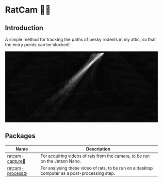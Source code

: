 # RatCam :rat::movie_camera:
## Introduction
A simple method for tracking the paths of pesky rodents in my attic, so that the entry points can be blocked!

![Example output image](./docs/example_output.jpg)

## Packages
| Name    | Description |
| ------- | ----------- |
| [ratcam-capture:movie_camera:](./capture/) | For acquiring videos of rats from the camera, to be run on the Jetson Nano. |
| [ratcam-process:gear:](./process/) | For analysing these video of rats, to be run on a desktop computer as a post-processing step. |
